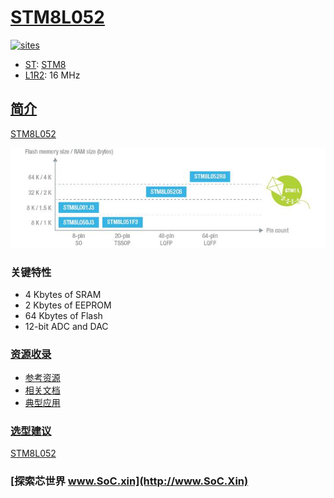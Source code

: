 ﻿# [STM8L052](https://github.com/SoCXin/STM8L052)

[![sites](http://182.61.61.133/link/resources/SoC.png)](http://www.SoC.Xin)

* [ST](https://www.st.com/zh/): [STM8](https://github.com/SoCXin/8051)
* [L1R2](https://github.com/SoCXin/Level): 16 MHz

## [简介](https://github.com/SoCXin/STM8L052/wiki)

[STM8L052](https://github.com/SoCXin/STM8L052)

[![sites](docs/STM8L051.png)](https://www.st.com/zh/microcontrollers-microprocessors/stm8l-value-line.html)

### 关键特性

* 4 Kbytes of SRAM
* 2 Kbytes of EEPROM
* 64 Kbytes of Flash
* 12-bit ADC and DAC

### [资源收录](https://github.com/SoCXin)

* [参考资源](src/)
* [相关文档](docs/)
* [典型应用](project/)

### [选型建议](https://github.com/SoCXin)

[STM8L052](https://github.com/SoCXin/STM8L052)



### [探索芯世界 www.SoC.xin](http://www.SoC.Xin)
